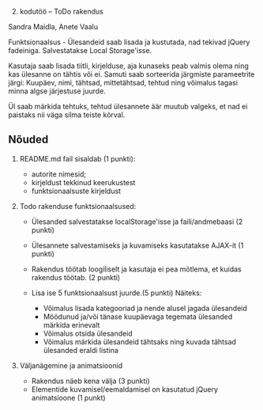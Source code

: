 
2. kodutöö – ToDo rakendus

Sandra Maidla, Anete Vaalu

Funktsionaalsus - Ülesandeid saab lisada ja kustutada, nad tekivad jQuery fadeiniga. Salvestatakse Local Storage'isse.

Kasutaja saab lisada tiitli, kirjelduse, aja kunaseks peab valmis olema ning kas ülesanne on tähtis või ei. Samuti saab sorteerida järgmiste parameetrite järgi: Kuupäev, nimi, tähtsad, mittetähtsad, tehtud ning võimalus tagasi minna algse järjestuse juurde.

Ül saab märkida tehtuks, tehtud ülesannete äär muutub valgeks, et nad ei paistaks nii väga silma teiste kõrval.

## Nõuded


1. README.md fail sisaldab (1 punkti):
    * autorite nimesid; 
    * kirjeldust tekkinud keerukustest
    * funktsionaalsuste kirjeldust
1. Todo rakenduse funktsionaalsused:      
   
    * Ülesanded salvestatakse localStorage'isse ja faili/andmebaasi (2 punkti)
    * Ülesannete salvestamiseks ja kuvamiseks kasutatakse AJAX-it (1 punkti)
    
    * Rakendus töötab loogiliselt ja kasutaja ei pea mõtlema, et kuidas rakendus töötab. (2 punkti)

    * Lisa ise 5 funktsionaalsust juurde.(5 punkti)
      Näiteks: 
         * Võimalus lisada kategooriad ja nende alusel jagada ülesandeid
         * Möödunud ja/või tänase kuupäevaga tegemata ülesanded märkida erinevalt
         * Võimalus otsida ülesandeid
         * Võimalus märkida ülesandeid tähtsaks ning kuvada tähtsad ülesanded eraldi listina
         
1. Väljanägemine ja animatsioonid
    * Rakendus näeb kena välja (3 punkti)
    * Elementide kuvamisel/eemaldamisel on kasutatud jQuery animatsioone (1 punkt)
